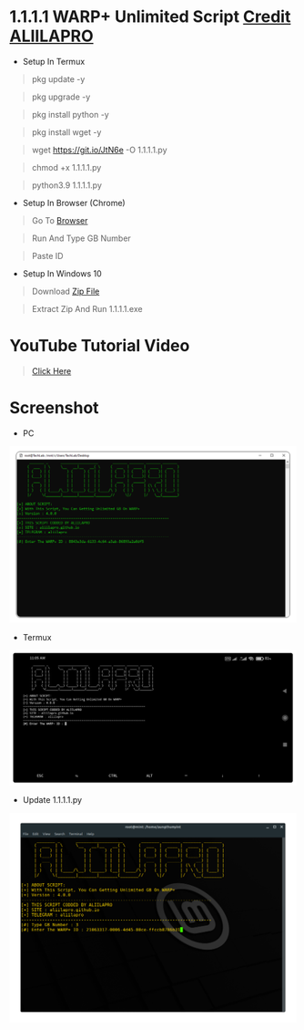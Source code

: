 # 1.1.1.1 WARP+ Unlimited Script [Credit ALIILAPRO](https://repl.it/@aliilapro)

* Setup In Termux

> pkg update -y

> pkg upgrade -y

> pkg install python -y

> pkg install wget -y

> wget https://git.io/JtN6e -O 1.1.1.1.py

> chmod +x 1.1.1.1.py

> python3.9 1.1.1.1.py

* Setup In Browser (Chrome)

> Go To [Browser](https://repl.it/@3RR0R404MM/WarpPlus#main.py)

> Run And Type GB Number

> Paste ID

* Setup In Windows 10

> Download [Zip File](https://github.com/AungThuMyint/1.1.1.1/blob/main/1.1.1.1.zip)

> Extract Zip And Run 1.1.1.1.exe

# YouTube Tutorial Video

> [Click Here](https://youtu.be/ndzTh-G25zQ)

# Screenshot

* PC

![View](https://github.com/AungThuMyint/1.1.1.1/blob/main/1.1.1.1.png)

* Termux

![View](https://github.com/AungThuMyint/1.1.1.1/blob/main/Termux.png)

* Update 1.1.1.1.py

![View](https://github.com/AungThuMyint/1.1.1.1/blob/main/Update.png)
